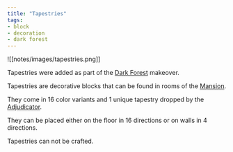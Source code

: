 ```yaml
---
title: "Tapestries"
tags:
- block
- decoration
- dark forest
---
```


![[notes/images/tapestries.png]]

Tapestries were added as part of the [Dark Forest](notes/makeover/dark_forest) makeover.  

Tapestries are decorative blocks that can be found in rooms of the [Mansion](notes/structure/mansion).  

They come in 16 color variants and 1 unique tapestry dropped by the [Adjudicator](notes/mob/adjudicator).

They can be placed either on the floor in 16 directions or on walls in 4 directions.

Tapestries can not be crafted.